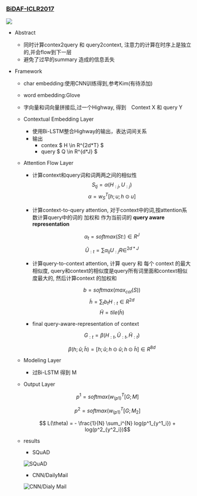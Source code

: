 ### [BiDAF-ICLR2017](https://arxiv.org/pdf/1611.01603.pdf)

![](https://ws1.sinaimg.cn/large/006tNc79ly1g1t3uklag5j31ak0t8gs0.jpg)

- Abstract

  - 同时计算contex2query 和 query2context, 注意力的计算在时序上是独立的,并会flow到下一层
  - 避免了过早的summary 造成的信息丢失

- Framework

  - char embedding:使用CNN训练得到,参考Kim(有待添加)

  - word embedding:Glove

  - 字向量和词向量拼接后,过一个Highway, 得到　Context X 和 query Y

  - Contextual Embedding Layer

    - 使用Bi-LSTM整合Highway的输出，表达词间关系
    - 输出
      - contex $ H \in R^{2d*T} $
      - query $ Q \in R^{d*J} $

  - Attention Flow Layer

    - 计算context和query词和词两两之间的相似性 
      $$ S_{tj} = \alpha(H_{:j}, U_{:j}) $$
      $$ \alpha = w^T_{S} [h;u;h \odot u] $$		

    - 计算context-to-query attention, 对于context中的词,按attention系数计算query中的词的 加权和 作为当前词的 **query aware representation**

      $$\alpha_t = softmax(St:) \in R^J$$

      $$ \widetilde U_{:t} = \sum \alpha_{ij} U_{:j} R\in^{2d*J} $$

    - 计算query-to-context attention, 计算 query 和 每个 context 的最大相似度, query和context的相似度是query所有词里面和context相似度最大的, 然后计算context 的加权和

      $$ b = softmax(max_{col}(S)) $$
      $$ \widetilde{h} = \sum_t b_t H_{:t}  \in R^{2d}$$
      $$ \widetilde{H} = tile(\widetilde{h})  $$	

    - final query-aware-representation of context

      $$ G_{:t} = \beta(H_{:t}, \widetilde U_{:t}, \widetilde H_{:t} ) $$

      $$ \beta(h;\widetilde{u};\widetilde{h}) = [h;\widetilde{u};h\odot\widetilde{u};h\odot\widetilde{h}] \in R^{8d}$$	

  - Modeling Layer

    - 过Bi-LSTM 得到 M

  - Output Layer

    $$ p^1 = softmax(w^T_(p1)[G;M]$$

    $$ p^2 = softmax(w^T_(p1)[G;M_2]$$

    $$ L(\theta) = - \frac{1}{N} \sum_i^{N} log(p^1_{y^1_i}) + log(p^2_{y^2_i})$$

  - results

    - SQuAD

    ![SQuAD](https://ws2.sinaimg.cn/large/006tNc79ly1g1w7p64a07j30k006e0tm.jpg)

    - CNN/DailyMail

    ![CNN/Dialy Mail](https://ws3.sinaimg.cn/large/006tNc79ly1g1w7q415szj30k00asdh8.jpg)

